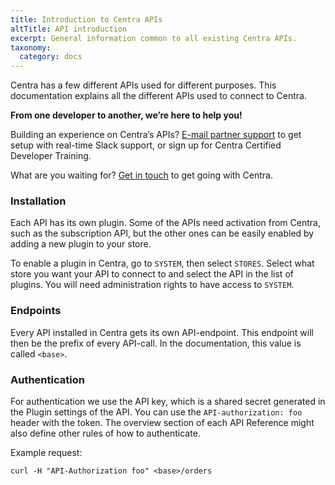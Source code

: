 ```yaml
---
title: Introduction to Centra APIs
altTitle: API introduction
excerpt: General information common to all existing Centra APIs.
taxonomy:
  category: docs
---
```


Centra has a few different APIs used for different purposes. This documentation explains all the different APIs used to connect to Centra.

**From one developer to another, we’re here to help you!**

Building an experience on Centra’s APIs? [E-mail partner support](mailto:support@centra.com) to get setup with real-time Slack support, or sign up for Centra Certified Developer Training.

What are you waiting for? [Get in touch](https://www.centra.com/contact.html) to get going with Centra.

### Installation

Each API has its own plugin. Some of the APIs need activation from Centra, such as the subscription API, but the other ones can be easily enabled by adding a new plugin to your store.

To enable a plugin in Centra, go to `SYSTEM`, then select `STORES`. Select what store you want your API to connect to and select the API in the list of plugins. You will need administration rights to have access to `SYSTEM`.

### Endpoints

Every API installed in Centra gets its own API-endpoint. This endpoint will then be the prefix of every API-call. In the documentation, this value is called `<base>`.

### Authentication

For authentication we use the API key, which is a shared secret generated in the Plugin settings of the API. You can use the `API-authorization: foo` header with the token. The overview section of each API Reference might also define other rules of how to authenticate.

Example request:

```text
curl -H "API-Authorization foo" <base>/orders
```
